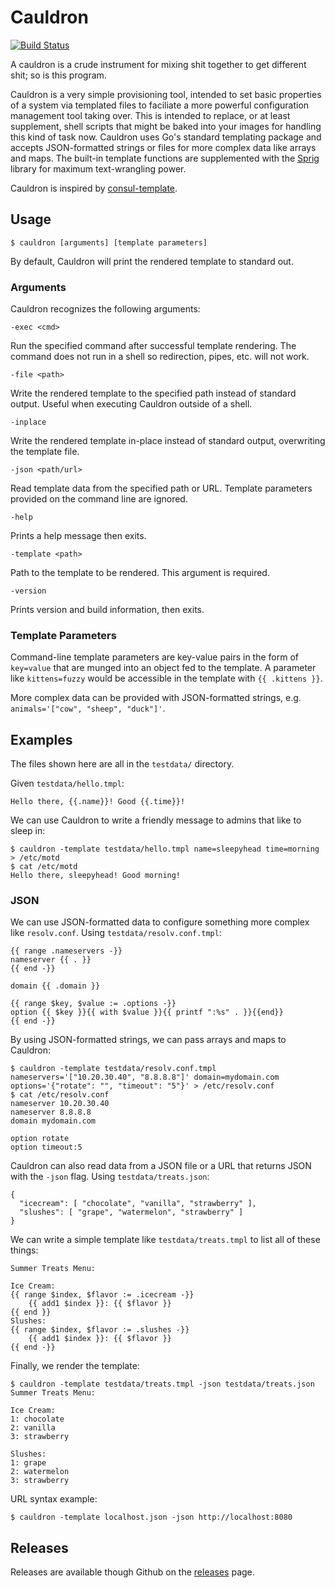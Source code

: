 # Cauldron

[![Build Status](https://travis-ci.org/johndistasio/cauldron.svg?branch=master)](https://travis-ci.org/johndistasio/cauldron)

A cauldron is a crude instrument for mixing shit together to get different shit; so is this program.

Cauldron is a very simple provisioning tool, intended to set basic properties of a system via templated files to faciliate a more powerful configuration management tool taking over. This is intended to replace, or at least supplement, shell scripts that might be baked into your images for handling this kind of task now. Cauldron uses Go's standard templating package and accepts JSON-formatted strings or files for more complex data like arrays and maps. The built-in template functions are supplemented with the [Sprig](https://masterminds.github.io/sprig/) library for maximum text-wrangling power.

Cauldron is inspired by [consul-template](https://github.com/hashicorp/consul-template).

## Usage

```
$ cauldron [arguments] [template parameters]
```

By default, Cauldron will print the rendered template to standard out.

### Arguments

Cauldron recognizes the following arguments:

`-exec <cmd>`

Run the specified command after successful template rendering. The command does not run in a shell so redirection, pipes, etc. will not work.

`-file <path>`

Write the rendered template to the specified path instead of standard output. Useful when executing Cauldron outside of a shell.

`-inplace`

Write the rendered template in-place instead of standard output, overwriting the template file.

`-json <path/url>`

Read template data from the specified path or URL. Template parameters provided on the command line are ignored.

`-help`

Prints a help message then exits.

`-template <path>`

Path to the template to be rendered. This argument is required.

`-version`

 Prints version and build information, then exits.

### Template Parameters

Command-line template parameters are key-value pairs in the form of `key=value` that are munged into an object fed to the template. A parameter like `kittens=fuzzy` would be accessible in the template with `{{ .kittens }}`.

More complex data can be provided with JSON-formatted strings, e.g. `animals='["cow", "sheep", "duck"]'`.

## Examples

The files shown here are all in the `testdata/` directory.

Given `testdata/hello.tmpl`:

```
Hello there, {{.name}}! Good {{.time}}!
```

We can use Cauldron to write a friendly message to admins that like to sleep in:

```
$ cauldron -template testdata/hello.tmpl name=sleepyhead time=morning > /etc/motd
$ cat /etc/motd
Hello there, sleepyhead! Good morning!
```

### JSON

We can use JSON-formatted data to configure something more complex like `resolv.conf`. Using `testdata/resolv.conf.tmpl`:

```
{{ range .nameservers -}}
nameserver {{ . }}
{{ end -}}

domain {{ .domain }}

{{ range $key, $value := .options -}}
option {{ $key }}{{ with $value }}{{ printf ":%s" . }}{{end}}
{{ end -}}
```

By using JSON-formatted strings, we can pass arrays and maps to Cauldron:

```
$ cauldron -template testdata/resolv.conf.tmpl nameservers='["10.20.30.40", "8.8.8.8"]' domain=mydomain.com options='{"rotate": "", "timeout": "5"}' > /etc/resolv.conf
$ cat /etc/resolv.conf
nameserver 10.20.30.40
nameserver 8.8.8.8
domain mydomain.com

option rotate
option timeout:5
```

Cauldron can also read data from a JSON file or a URL that returns JSON with the `-json` flag. Using `testdata/treats.json`:

```
{
  "icecream": [ "chocolate", "vanilla", "strawberry" ],
  "slushes": [ "grape", "watermelon", "strawberry" ]
}
```

We can write a simple template like `testdata/treats.tmpl` to list all of these things:

```
Summer Treats Menu:

Ice Cream:
{{ range $index, $flavor := .icecream -}}
    {{ add1 $index }}: {{ $flavor }}
{{ end }}
Slushes:
{{ range $index, $flavor := .slushes -}}
    {{ add1 $index }}: {{ $flavor }}
{{ end -}}
```

Finally, we render the template:

```
$ cauldron -template testdata/treats.tmpl -json testdata/treats.json
Summer Treats Menu:

Ice Cream:
1: chocolate
2: vanilla
3: strawberry

Slushes:
1: grape
2: watermelon
3: strawberry
```

URL syntax example:

```
$ cauldron -template localhost.json -json http://localhost:8080 
```

## Releases

Releases are available though Github on the [releases](https://github.com/johndistasio/cauldron/releases) page.
